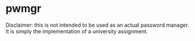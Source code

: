 # pwmgr

Disclaimer: this is not intended to be used as an actual password manager.
It is simply the implementation of a university assignment.

